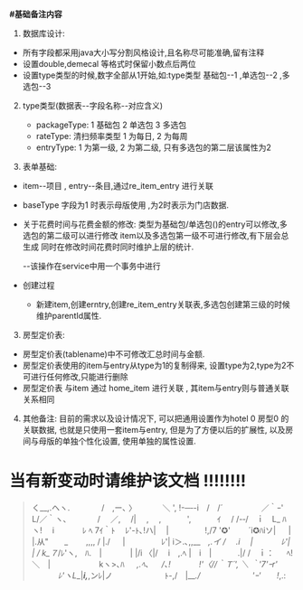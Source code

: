 **#基础备注内容**
1. 数据库设计:
  - 所有字段都采用java大小写分割风格设计,且名称尽可能准确,留有注释
  - 设置double,demecal 等格式时保留小数点后两位
  - 设置type类型的时候,数字全部从1开始,如:type类型 基础包--1 ,单选包--2 ,多选包--3
2. type类型(数据表--字段名称--对应含义)
   - packageType: 1 基础包 2 单选包 3 多选包
   - rateType:  清扫频率类型  1 为每日, 2 为每周
   - entryType: 1 为第一级, 2 为第二级, 只有多选包的第二层该属性为2 

2. 表单基础:
  - item--项目 , entry--条目,通过re_item_entry 进行关联
  - baseType 字段为1 时表示母版使用 ,为2时表示为门店数据.
  - 关于花费时间与花费金额的修改:
    类型为基础包/单选包()的entry可以修改,多选包的第二级可以进行修改
    item以及多选包第一级不可进行修改,有下层会总生成
    同时在修改时间花费时同时维护上层的统计.
    
    
    --该操作在service中用一个事务中进行
  - 创建过程
    - 新建item,创建erntry,创建re_item_entry关联表,多选包创建第三级的时候维护parentId属性.
3. 房型定价表:
  - 房型定价表(tablename)中不可修改汇总时间与金额.
  - 房型定价表使用的item与entry从type为1的复制得来, 设置type为2,type为2不可进行任何修改,只能进行删除
  - 房型定价表 与item 通过 home_item 进行关联 , 其item与entry则与普通关联关系相同
  
4. 其他备注:
    目前的需求以及设计情况下, 可以把通用设置作为hotel 0 房型0 的关联数据, 也就是只使用一套item与entry, 但是为了方便以后的扩展性, 以及房间与母版的单独个性化设置, 使用单独的属性设置.
  
 # **当有新变动时请维护该文档 !!!!!!!!**

> く__,.ヘヽ.　　　　/　,ー､ 〉
> 　　　＼ ', !-─‐-i　/　/´
> 　　　 　 ／｀ｰ'　　　 L/／｀ヽ､
> 　　 　 /　 ／,　 /|　 ,　 ,　　　 ',
> 　　　ｲ 　/ /-‐/　ｉ　L_ ﾊ ヽ!　 i
> 　　　 ﾚ ﾍ 7ｲ｀ﾄ　 ﾚ'-ﾄ､!ハ|　 |
> 　　　　 !,/7 '✪'　　 ´i✪ﾊiソ| 　 |　　　
> 　　　　 |.从"　　_　　 ,,,, / |./ 　 |
> 　　　　 ﾚ'| i＞.､,,__　_,.イ / 　.i 　|
> 　　　 ﾚ'| | / k_７_/ﾚ'ヽ,　ﾊ.　|
> 　　　 | |/i 〈|/　 i　,.ﾍ |　i　|
> 　　　.|/ /　ｉ： 　 ﾍ!　　＼　|
> 　　　 　 　 kヽ>､ﾊ 　 _,.ﾍ､ 　 /､!
> 　　　 !'〈//｀Ｔ´', ＼ ｀'7'ｰr'
> 　　　 ﾚ'ヽL__|___i,___,ンﾚ|ノ
> 　　　 　　　ﾄ-,/　|___./
> 　　　 　　　'ｰ'　　!_,.:  

